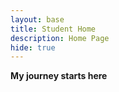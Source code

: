 ```yaml
---
layout: base
title: Student Home 
description: Home Page
hide: true
---
```


**My journey starts here**

